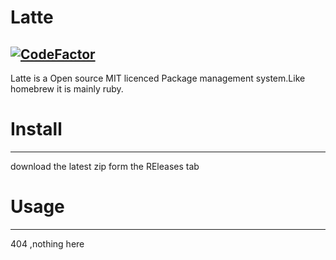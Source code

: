 # Latte

[![CodeFactor](https://www.codefactor.io/repository/github/pandademic/latte/badge)](https://www.codefactor.io/repository/github/pandademic/latte)
---

Latte is a Open source MIT licenced Package management system.Like homebrew it is mainly ruby.

# Install
- - -
 
download the latest zip form the REleases tab


# Usage
- - -
404 ,nothing here
